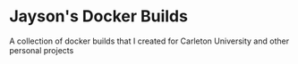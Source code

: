 # Jayson's Docker Builds
A collection of docker builds that I created for Carleton University and other personal projects
